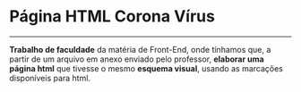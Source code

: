 <h1>Página HTML Corona Vírus</h1>
<hr>
<p><b>Trabalho de faculdade</b> da matéria de Front-End, onde tínhamos que, a partir de um arquivo em anexo enviado pelo professor, <b>elaborar uma página html</b> que tivesse o mesmo <b>esquema visual</b>, usando as marcações disponíveis para html.</p>

